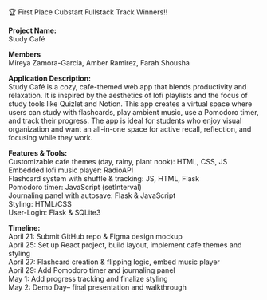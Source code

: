 🏆 First Place Cubstart Fullstack Track Winners!!

**Project Name:**  <br/>
Study Café

**Members** <br/>
Mireya Zamora-Garcia, Amber Ramirez, Farah Shousha

**Application Description:**  <br/>
Study Café is a cozy, cafe-themed web app that blends productivity and relaxation. It is inspired by the aesthetics of lofi playlists and the focus of study tools like Quizlet and Notion. This app creates a virtual space where users can study with flashcards, play ambient music, use a Pomodoro timer, and track their progress. The app is ideal for students who enjoy visual organization and want an all-in-one space for active recall, reflection, and focusing while they work.  

**Features & Tools:**  <br/>
Customizable cafe themes (day, rainy, plant nook): HTML, CSS, JS <br/>
Embedded lofi music player: RadioAPI <br/>
Flashcard system with shuffle & tracking: JS, HTML, Flask  <br/>
Pomodoro timer: JavaScript (setInterval)  <br/>
Journaling panel with autosave: Flask & JavaScript  <br/>
Styling: HTML/CSS  <br/>
User-Login: Flask & SQLite3 <br/>

**Timeline:**  <br/>
April 21: Submit GitHub repo & Figma design mockup  <br/>
April 25: Set up React project, build layout, implement cafe themes and styling  <br/>
April 27: Flashcard creation & flipping logic, embed music player <br/>
April 29: Add Pomodoro timer and journaling panel  <br/>
May 1: Add progress tracking and finalize styling  <br/>
May 2: Demo Day– final presentation and walkthrough  <br/>

